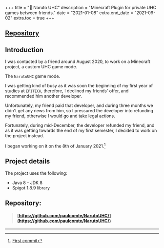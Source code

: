 +++
title = "🍏 Naruto UHC"
description = "Minecraft Plugin for private UHC games between friends."
date = "2021-01-08"
extra.end_date = "2021-09-02"
extra.toc = true
+++

## [Repository](https://github.com/paulcomte/NarutoUHC)

## Introduction
I was contacted by a friend around August 2020, to work on a Minecraft project, a custom UHC game mode.

The `NarutoUHC` game mode.

I was getting kind of busy as it was soon the beginning of my first year of studies at `EPITECH`, therefore, I declined my friends' offer, and recommended him another developer.

Unfortunately, my friend paid that developer, and during three months we didn't get any news from him, so I pressured the developer into refunding my friend, otherwise I would go and take legal actions.

Fortunately, during mid-December, the developer refunded my friend, and as it was getting towards the end of my first semester, I decided to work on the project instead.

I began working on it on the 8th of January 2021.[^1]

## Project details

The project uses the following:
 - Java 8 - JDK 8
 - Spigot 1.8.9 library

## Repository: 
> #### [https://github.com/paulcomte/NarutoUHC/](https://github.com/paulcomte/NarutoUHC/)

---
[^1]: [First commit](https://github.com/paulcomte/NarutoUHC/commit/3e0a2f77ed05f7e3d082c5fb1ede6911a50384b3)
